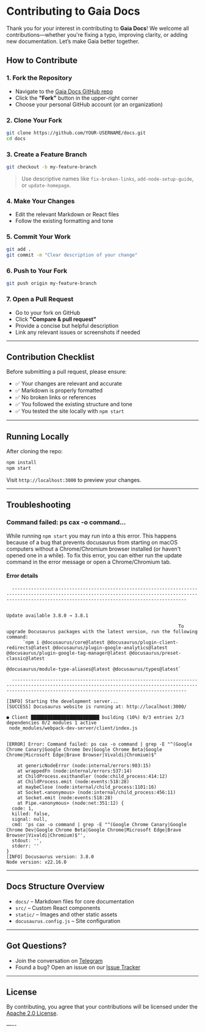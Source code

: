 # Contributing to Gaia Docs

Thank you for your interest in contributing to **Gaia Docs**! We welcome all contributions—whether you're fixing a typo, improving clarity, or adding new documentation. Let’s make Gaia better together.

## How to Contribute

### 1. Fork the Repository

- Navigate to the [Gaia Docs GitHub repo](https://github.com/GaiaNet-AI/docs)
- Click the **"Fork"** button in the upper-right corner
- Choose your personal GitHub account (or an organization)

### 2. Clone Your Fork

```bash
git clone https://github.com/YOUR-USERNAME/docs.git
cd docs
```

### 3. Create a Feature Branch

```bash
git checkout -b my-feature-branch
```

> Use descriptive names like `fix-broken-links`, `add-node-setup-guide`, or `update-homepage`.

### 4. Make Your Changes

- Edit the relevant Markdown or React files
- Follow the existing formatting and tone

### 5. Commit Your Work

```bash
git add .
git commit -m "Clear description of your change"
```

### 6. Push to Your Fork

```bash
git push origin my-feature-branch
```

### 7. Open a Pull Request

- Go to your fork on GitHub
- Click **"Compare & pull request"**
- Provide a concise but helpful description
- Link any relevant issues or screenshots if needed

---

## Contribution Checklist

Before submitting a pull request, please ensure:

- ✅ Your changes are relevant and accurate
- ✅ Markdown is properly formatted
- ✅ No broken links or references
- ✅ You followed the existing structure and tone
- ✅ You tested the site locally with `npm start`

---

## Running Locally

After cloning the repo:

```bash
npm install
npm start
```

Visit `http://localhost:3000` to preview your changes.

---

## Troubleshooting

### Command failed: ps cax -o command...

While running `npm start` you may run into a this error. This happens because of a bug that prevents docusaurus from starting on macOS computers without a Chrome/Chromium browser installed (or haven't opened one in a while). To fix this error, you can either run the update command in the error message or open a Chrome/Chromium tab.

#### Error details

```
  ------------------------------------------------------------------------------------------------------------------------------------------------------------------------------------------------------------

                                                                                         Update available 3.8.0 → 3.8.1

                                                               To upgrade Docusaurus packages with the latest version, run the following command:
      `npm i @docusaurus/core@latest @docusaurus/plugin-client-redirects@latest @docusaurus/plugin-google-analytics@latest @docusaurus/plugin-google-tag-manager@latest @docusaurus/preset-classic@latest
                                                                       @docusaurus/module-type-aliases@latest @docusaurus/types@latest`

  ------------------------------------------------------------------------------------------------------------------------------------------------------------------------------------------------------------

[INFO] Starting the development server...
[SUCCESS] Docusaurus website is running at: http://localhost:3000/

● Client █████████████████████████ building (10%) 0/3 entries 2/3 dependencies 0/2 modules 1 active
 node_modules/webpack-dev-server/client/index.js


[ERROR] Error: Command failed: ps cax -o command | grep -E "^(Google Chrome Canary|Google Chrome Dev|Google Chrome Beta|Google Chrome|Microsoft Edge|Brave Browser|Vivaldi|Chromium)$"

    at genericNodeError (node:internal/errors:983:15)
    at wrappedFn (node:internal/errors:537:14)
    at ChildProcess.exithandler (node:child_process:414:12)
    at ChildProcess.emit (node:events:518:28)
    at maybeClose (node:internal/child_process:1101:16)
    at Socket.<anonymous> (node:internal/child_process:456:11)
    at Socket.emit (node:events:518:28)
    at Pipe.<anonymous> (node:net:351:12) {
  code: 1,
  killed: false,
  signal: null,
  cmd: 'ps cax -o command | grep -E "^(Google Chrome Canary|Google Chrome Dev|Google Chrome Beta|Google Chrome|Microsoft Edge|Brave Browser|Vivaldi|Chromium)$"',
  stdout: '',
  stderr: ''
}
[INFO] Docusaurus version: 3.8.0
Node version: v22.16.0
```

---

## Docs Structure Overview

- `docs/` – Markdown files for core documentation
- `src/` – Custom React components
- `static/` – Images and other static assets
- `docusaurus.config.js` – Site configuration

---

## Got Questions?

- Join the conversation on [Telegram](https://t.me/+a0bJInD5lsYxNDJl)
- Found a bug? Open an issue on our [Issue Tracker](https://github.com/GaiaNet-AI/docs/issues)

---

## License

By contributing, you agree that your contributions will be licensed under the [Apache 2.0 License](https://github.com/GaiaNet-AI/docs/blob/main/LICENSE).

—--
